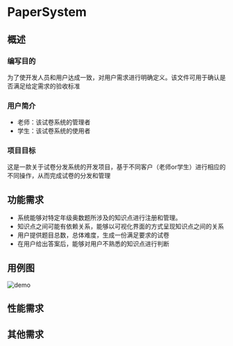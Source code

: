 # PaperSystem
## 概述
### 编写目的
 为了使开发人员和用户达成一致，对用户需求进行明确定义。该文件可用于确认是否满足给定需求的验收标准
### 用户简介
 * 老师：该试卷系统的管理者
 * 学生：该试卷系统的使用者
### 项目目标
 这是一款关于试卷分发系统的开发项目，基于不同客户（老师or学生）进行相应的不同操作，从而完成试卷的分发和管理
## 功能需求
* 系统能够对特定年级奥数题所涉及的知识点进行注册和管理。
* 知识点之间可能有依赖关系，能够以可视化界面的方式呈现知识点之间的关系
* 用户提供题目总数，总体难度，生成一份满足要求的试卷
* 在用户给出答案后，能够对用户不熟悉的知识点进行判断
## 用例图
![demo](myRepoForBlog/demo.jpg)
## 性能需求
## 其他需求
